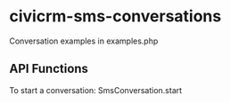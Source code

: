 # civicrm-sms-conversations

Conversation examples in examples.php

## API Functions
To start a conversation: SmsConversation.start
